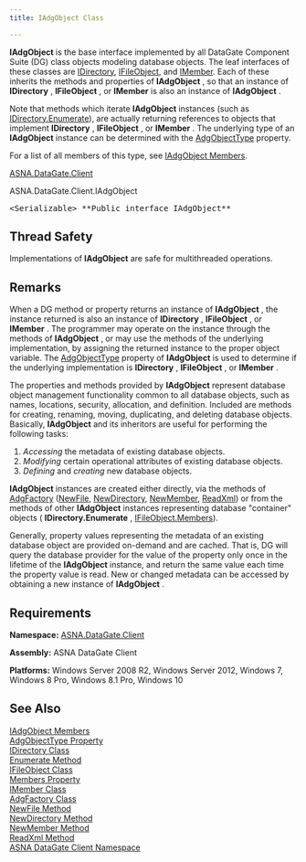 ```yaml
---
title: IAdgObject Class

---
```


**IAdgObject** is the base interface implemented by all DataGate Component Suite (DG) class objects modeling database objects. The leaf interfaces of these classes are [IDirectory](idirectory-class.html), [IFileObject](ifile-object-class.html), and [ IMember](imember-class.html). Each of these inherits the methods and properties of **IAdgObject** , so that an instance of **IDirectory** , **IFileObject** , or **IMember** is also an instance of **IAdgObject** .

Note that methods which iterate **IAdgObject** instances (such as [ IDirectory.Enumerate](idirectory-class-enumerate-method.html)), are actually returning references to objects that implement **IDirectory** , **IFileObject** , or **IMember** . The underlying type of an **IAdgObject** instance can be determined with the [ AdgObjectType](iadg-object-class-adg-object-type-property.html) property. 

For a list of all members of this type, see [IAdgObject Members](iadg-object-members.html).

[ASNA.DataGate.Client](datagate-client-namespace.html) 

ASNA.DataGate.Client.IAdgObject
<pre>&lt;Serializable&gt; **Public interface IAdgObject** </pre>

## Thread Safety

Implementations of **IAdgObject** are safe for multithreaded operations.
## Remarks

When a DG method or property returns an instance of **IAdgObject** , the instance returned is also an instance of **IDirectory** , **IFileObject** , or **IMember** . The programmer may operate on the instance through the methods of **IAdgObject** , or may use the methods of the underlying implementation, by assigning the returned instance to the proper object variable. The [AdgObjectType](iadg-object-class-adg-object-type-property.html) property of **IAdgObject** is used to determine if the underlying implementation is **IDirectory** , **IFileObject** , or **IMember** .

The properties and methods provided by **IAdgObject** represent database object management functionality common to all database objects, such as names, locations, security, allocation, and definition. Included are methods for creating, renaming, moving, duplicating, and deleting database objects. Basically, **IAdgObject** and its inheritors are useful for performing the following tasks:

1. *Accessing* 
				the metadata of existing database objects.
2. *Modifying* 
				certain operational attributes of existing database objects.
3. *Defining*  and *creating*  new database objects.

**IAdgObject** instances are created either directly, via the methods of [AdgFactory](adg-factory-class.html) ([NewFile](adg-factory-class-new-file-method.html), [NewDirectory](adg-factory-class-new-directory-method.html), [ NewMember](adg-factory-class-new-member-method.html), [ReadXml](adg-factory-class-read-xml-methods.html)) or from the methods of other **IAdgObject** instances representing database "container" objects ( **IDirectory.Enumerate** , [ IFileObject.Members](ifile-object-class-members-property.html)).

Generally, property values representing the metadata of an existing database object are provided on-demand and are cached. That is, DG will query the database provider for the value of the property only once in the lifetime of the **IAdgObject** instance, and return the same value each time the property value is read. New or changed metadata can be accessed by obtaining a new instance of **IAdgObject** .
## Requirements

**Namespace:** [ASNA.DataGate.Client](datagate-client-namespace.html) 

**Assembly:** ASNA DataGate Client

**Platforms:** Windows Server 2008 R2, Windows Server 2012, Windows 7, Windows 8 Pro, Windows 8.1 Pro, Windows 10
## See Also


[IAdgObject Members](iadg-object-members.html)
      <br />
[AdgObjectType Property](iadg-object-class-adg-object-type-property.html)
      <br />
[IDirectory Class](idirectory-class.html)
      <br />
[Enumerate Method ](idirectory-class-enumerate-method.html)
      <br />
[IFileObject Class](ifile-object-class.html)
      <br />
[Members Property](ifile-object-class-members-property.html)
      <br />
[IMember Class](imember-class.html)
      <br />
[AdgFactory Class](adg-factory-class.html)
      <br />
[NewFile Method](adg-factory-class-new-file-method.html)
      <br />
[NewDirectory Method](adg-factory-class-new-directory-method.html)
      <br />
[NewMember Method](adg-factory-class-new-member-method.html) 
				<br />[ReadXml Method](adg-factory-class-read-xml-methods.html)<br />
[ASNA DataGate Client Namespace](datagate-client-namespace.html)

